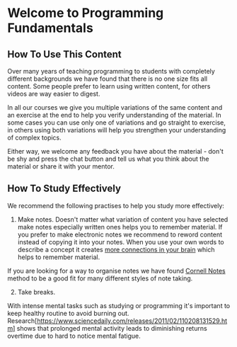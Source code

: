 # Welcome to Programming Fundamentals

## How To Use This Content

Over many years of teaching programming to students with completely different backgrounds we have found that there is no one size fits all content. Some people prefer to learn using written content, for others videos are way easier to digest. 

In all our courses we give you multiple variations of the same content and an exercise at the end to help you verify understanding of the material. In some cases you can use only one of variations and go straight to exercise, in others using both variations will help you strengthen your understanding of complex topics.

Either way, we welcome any feedback you have about the material - don't be shy and press the chat button and tell us what you think about the material or share it with your mentor.

## How To Study Effectively

We recommend the following practises to help you study more effectively:

1. Make notes.
Doesn't matter what variation of content you have selected make notes especially written ones helps you to remember material. If you prefer to make electronic notes we recommend to reword content instead of copying it into your notes. When you use your own words to describe a concept it creates [more connections in your brain](http://hilt.harvard.edu/files/hilt/files/notetaking_0.pdf) which helps to remember material. 

If you are looking for a way to organise notes we have found [Cornell Notes](http://coe.jmu.edu/learningtoolbox/cornellnotes.html) method to be a good fit for many different styles of note taking.

2. Take breaks.

With intense mental tasks such as studying or programming it's important to keep healthy routine to avoid burning out. Research[https://www.sciencedaily.com/releases/2011/02/110208131529.htm] shows that prolonged mental activity leads to diminishing returns overtime due to hard to notice mental fatigue. 